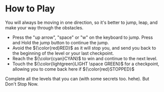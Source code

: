 # How to Play

You will always be moving in one direction, so it's better to jump, leap, and make your way through the obstacles.

* Press the "up arrow", "space" or "w" on the keyboard to jump. Press and Hold the jump button to continue the jump.
* Avoid the ${\color{red}RED}$ as it will stop you, and send you back to the beginning of the level or your last checkpoint.
* Reach the ${\color{cyan}CYAN}$ to win and continue to the next level.
* Touch the ${\color{lightgreen}LIGHT \space GREEN}$ for a checkpoint, allowing you to come back here if ${\color{red}STOPPED}$

Complete all the levels that you can (with some secrets too. hehe). But Don't Stop Now.
